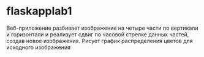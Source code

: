 # flaskapplab1

Веб-приложение разбивает изображение на четыре части по вертикали и горизонтали и реализует сдвиг по часовой стрелке данных частей, создав новое изображение. Рисует график распределения цветов для исходного изображения
